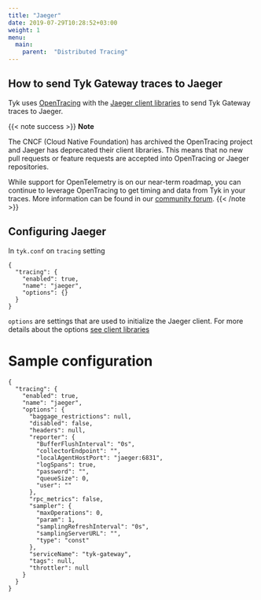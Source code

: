 ```yaml
---
title: "Jaeger"
date: 2019-07-29T10:28:52+03:00
weight: 1
menu: 
  main:
    parent:  "Distributed Tracing"
---
```


## How to send Tyk Gateway traces to Jaeger

Tyk uses [OpenTracing](https://opentracing.io/) with the [Jaeger client libraries](https://www.jaegertracing.io/docs/1.11/client-libraries/) to send Tyk Gateway traces to Jaeger.

{{< note success >}}
**Note**  

The CNCF (Cloud Native Foundation) has archived the OpenTracing project and Jaeger has deprecated their client libraries. This means that no new pull requests or feature requests are accepted into OpenTracing or Jaeger repositories.

While support for OpenTelemetry is on our near-term roadmap, you can continue to leverage OpenTracing to get timing and data from Tyk in your traces. More information can be found in our [community forum](https://community.tyk.io/t/faq-opentelemetry-distributed-tracing/5682).
{{< /note >}}


## Configuring Jaeger

In `tyk.conf` on `tracing` setting

```{.json}
{
  "tracing": {
    "enabled": true,
    "name": "jaeger",
    "options": {}
  }
}
```

`options` are settings that are used to initialize the Jaeger client. For more details about the options [see client libraries](https://www.jaegertracing.io/docs/1.11/client-libraries/)

# Sample configuration

```{.json}
{
  "tracing": {
    "enabled": true,
    "name": "jaeger",
    "options": {
      "baggage_restrictions": null,
      "disabled": false,
      "headers": null,
      "reporter": {
        "BufferFlushInterval": "0s",
        "collectorEndpoint": "",
        "localAgentHostPort": "jaeger:6831",
        "logSpans": true,
        "password": "",
        "queueSize": 0,
        "user": ""
      },
      "rpc_metrics": false,
      "sampler": {
        "maxOperations": 0,
        "param": 1,
        "samplingRefreshInterval": "0s",
        "samplingServerURL": "",
        "type": "const"
      },
      "serviceName": "tyk-gateway",
      "tags": null,
      "throttler": null
    }
  }
}
```
